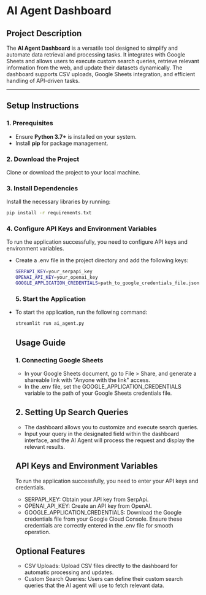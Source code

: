 # AI Agent Dashboard  

## Project Description  
The **AI Agent Dashboard** is a versatile tool designed to simplify and automate data retrieval and processing tasks. It integrates with Google Sheets and allows users to execute custom search queries, retrieve relevant information from the web, and update their datasets dynamically. The dashboard supports CSV uploads, Google Sheets integration, and efficient handling of API-driven tasks.

---

## Setup Instructions  

### 1. Prerequisites  
- Ensure **Python 3.7+** is installed on your system.  
- Install **pip** for package management.

### 2. Download the Project  
Clone or download the project to your local machine.

### 3. Install Dependencies  
Install the necessary libraries by running:  
```bash  
pip install -r requirements.txt  
```
### 4. Configure API Keys and Environment Variables
To run the application successfully, you need to configure API keys and environment variables.
- Create a .env file in the project directory and add the following keys:
  ```bash
  SERPAPI_KEY=your_serpapi_key
  OPENAI_API_KEY=your_openai_key
  GOOGLE_APPLICATION_CREDENTIALS=path_to_google_credentials_file.json
  ```
  ### 5. Start the Application
- To start the application, run the following command:
  ```bash
  streamlit run ai_agent.py
  ```

  ## Usage Guide
  ### 1. Connecting Google Sheets
  - In your Google Sheets document, go to File > Share, and generate a shareable link with "Anyone with the link" access.
  - In the .env file, set the GOOGLE_APPLICATION_CREDENTIALS variable to the path of your Google Sheets credentials file.

  ## 2. Setting Up Search Queries
  - The dashboard allows you to customize and execute search queries.
  - Input your query in the designated field within the dashboard interface, and the AI Agent will process the request and display the relevant results.
 
  ## API Keys and Environment Variables
  To run the application successfully, you need to enter your API keys and credentials.
  - SERPAPI_KEY: Obtain your API key from SerpApi.
  - OPENAI_API_KEY: Create an API key from OpenAI.
  - GOOGLE_APPLICATION_CREDENTIALS: Download the Google credentials file from your Google Cloud Console.
Ensure these credentials are correctly entered in the .env file for smooth operation.

  ## Optional Features
  - CSV Uploads: Upload CSV files directly to the dashboard for automatic processing and updates.
  - Custom Search Queries: Users can define their custom search queries that the AI agent will use to fetch relevant data.
  

